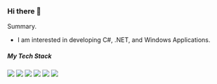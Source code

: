 ### Hi there 👋

Summary.  
+ I am interested in developing C#, .NET, and Windows Applications.

##### My Tech Stack   
<!--<img src="https://img.shields.io/badge/.NET Framework-lightgray"/>-->
<img src="https://img.shields.io/badge/C Sharp-lightgray?style=flat&logo=.NET&logoColor=FFFFFF"/>
<img src="https://img.shields.io/badge/Java-lightgray?style=flat&logo=Java&logoColor=AA0000"/>

<img src="https://img.shields.io/badge/JavaScript-lightgray?style=flat&logo=JavaScript&logoColor=F7DF1E"/>
<img src="https://img.shields.io/badge/CSS3-lightgray?style=flat&logo=CSS3&logoColor=1572B6"/>
<img src="https://img.shields.io/badge/HTML5-lightgray?style=flat&logo=HTML5&logoColor=E34F26"/>

<img src="https://img.shields.io/badge/Git-lightgray?style=flat&logo=Git&logoColor=FF0000"/>

<!--
**soultomind/soultomind** is a ✨ _special_ ✨ repository because its `README.md` (this file) appears on your GitHub profile.

Here are some ideas to get you started:

- 🔭 I’m currently working on ...
- 🌱 I’m currently learning ...
- 👯 I’m looking to collaborate on ...
- 🤔 I’m looking for help with ...
- 💬 Ask me about ...
- 📫 How to reach me: ...
- 😄 Pronouns: ...
- ⚡ Fun fact: ...
-->
